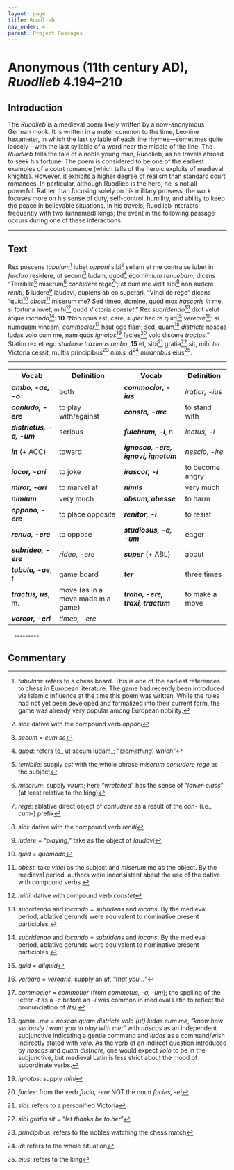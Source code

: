 ```yaml
---
layout: page
title: Ruodlieb
nav_order: 4
parent: Project Passages
---
```


# Anonymous (11th century AD), *Ruodlieb* 4.194–210

## Introduction

The _Ruodlieb_ is a medieval poem likely written by a now-anonymous German monk. It is written in a meter common to the time, Leonine hexameter, in which the last syllable of each line rhymes—sometimes quite loosely—with the last syllable of a word near the middle of the line. The _Ruodlieb_ tells the tale of a noble young man, Ruodlieb, as he travels abroad to seek his fortune. The poem is considered to be one of the earliest examples of a court romance (which tells of the heroic exploits of medieval knights). However, it exhibits a higher degree of realism than standard court romances. In particular, although Ruodlieb is the hero, he is not all-powerful. Rather than focusing solely on his military prowess, the work focuses more on his sense of duty, self-control, humility, and ability to keep the peace in believable situations. In his travels, Ruodlieb interacts frequently with two (unnamed) kings; the event in the following passage occurs during one of these interactions.

---------

## Text

Rex poscens _tabulam_[^1] iubet _opponi_ sibi[^2] sellam
et me contra se iubet in _fulchro_ residere,
ut secum[^3] ludam, quod[^4] ego _nimium renuebam_,
dicens “Terribile[^5] miserum[^6] _conludere_ rege[^7]”;
et dum me vidit sibi[^8] non audere _reniti_,			**5**
ludere[^9] laudavi, cupiens ab eo superari,
“Vinci de rege” dicens “quid[^10] _obest_[^11] miserum me?
Sed timeo, domine, quod mox _irasceris_ _in_ me,
si fortuna iuvet, mihi[^12] quod Victoria _constet_.”
Rex _subridendo_[^13] dixit velut atque _iocando_[^13]:			**10**
“Non opus est, care, _super_ hac re quid[^14] _vereare_[^15]:
si numquam vincam, _commocior_[^16] haut ego fiam;
sed, quam[^17] _districte_ noscas ludas volo cum me,
nam quos _ignotos_[^18] facies[^19] volo discere _tractus_.”
Statim rex et ego _studiose traximus ambo_,			**15**
et, sibi[^20] gratia[^21] sit, mihi _ter_ Victoria cessit,
multis principibus[^22] _nimis_ id[^23] _mirantibus_ eius[^24].

---------

| Vocab | Definition | Vocab | Definition |
| -------- | ------- | -------- | ------- |
| **_ambo, -ae, -o_** | both | **_commocior, -ius_** | _iratior, -ius_ |
| **_conludo, -ere_** | to play with/against | **_consto, -are_** | to stand with |
| **_districtus, -a, -um_** | serious | **_fulchrum, -i_**, n. | _lectus, -i_ |
| **_in_** (+ ACC) | toward | **_ignosco, -ere, ignovi, ignotum_** | _nescio, -ire_ |
| **_iocor, -ari_** | to joke | **_irascor, -i_** | to become angry |
| **_miror, -ari_** | to marvel at | **_nimis_** | very much |
| **_nimium_** | very much | **_obsum, obesse_** | to harm |
| **_oppono, -ere_** | to place opposite | **_renitor, -i_** | to resist |
| **_renuo, -ere_** | to oppose | **_studiosus, -a, -um_** | eager |
| **_subrideo, -ere_** | _rideo, -ere_ | **_super_** (+ ABL) | about |
| **_tabula, -ae_**, f | game board | **_ter_** | three times |
| **_tractus, us_**, m. | move (as in a move made in a game) | **_traho, -ere, traxi, tractum_** | to make a move |
| **_vereor, -eri_** | _timeo, -ere_ |   |   |




 ---------
 
## Commentary


[^1]: _tabulam_: refers to a chess board. This is one of the earliest references to chess in European literature. The game had recently been introduced via Islamic influence at the time this poem was written. While the rules had not yet been developed and formalized into their current form, the game was already very popular among European nobility.
[^2]: _sibi_: dative with the compound verb _opponi_
[^3]: _secum_ = _cum se_
[^4]: _quod_: refers to_ ut secum ludam_; “(_something_) _which_”
[^5]: _terribile_: supply _est_ with the whole phrase _miserum conludere rege_ as the subject
[^6]: _miserum_: supply _virum_; here “_wretched_” has the sense of “_lower-class_” (at least relative to the king)
[^7]: _rege_: ablative direct object of _conludere_ as a result of the _con_- (i.e., _cum_-) prefix
[^8]: _sibi_: dative with the compound verb _reniti_
[^9]: _ludere_ = “_playing_,” take as the object of _laudavi_
[^10]: _quid_ = _quomodo_
[^11]: _obest_: take _vinci_ as the subject and _miserum_ me as the object. By the medieval period, authors were inconsistent about the use of the dative with compound verbs.
[^12]: _mihi_: dative with compound verb _constet_
[^13]: _subridendo_ and _iocando_ = _subridens_ and _iocans_. By the medieval period, ablative gerunds were equivalent to nominative present participles.
[^14]: _quid_ = _aliquid_
[^15]: _vereare_ = _verearis_; supply an _ut_, “_that you..._”
[^16]: _commocior_ = _commotior_ (from _commotus, -a, -um_); the spelling of the letter _-t_ as a _-c_ before an _-i_ was common in medieval Latin to reflect the pronunciation of /_ts_/.
[^17]: _quam...me_ = _noscas quam districte volo (ut) ludas cum me_, “_know how seriously I want you to play with me_;” with _noscas_ as an independent subjunctive indicating a gentle command and _ludas_ as a command/wish indirectly stated with _volo_. As the verb of an indirect question introduced by _noscas_ and _quam districte_, one would expect _volo_ to be in the subjunctive, but medieval Latin is less strict about the mood of subordinate verbs.
[^18]: _ignotos_: supply _mihi_
[^19]: _facies_: from the verb _facio, -ere_ NOT the noun _facies, -ei_
[^20]: _sibi_: refers to a personified Victoria
[^21]: _sibi gratia sit_ = “_let thanks be to her_”
[^22]: _principibus_: refers to the nobles watching the chess match
[^23]: _id_: refers to the whole situation
[^24]: _eius_: refers to the king
